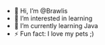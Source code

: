 - 👋 Hi, I’m @Brawlis
- 👀 I’m interested in learning
- 🌱 I’m currently learning Java
- ⚡ Fun fact: I love my pets ;)

<!---
Brawlis/Brawlis is a ✨ special ✨ repository because its `README.md` (this file) appears on your GitHub profile.
You can click the Preview link to take a look at your changes.
--->
